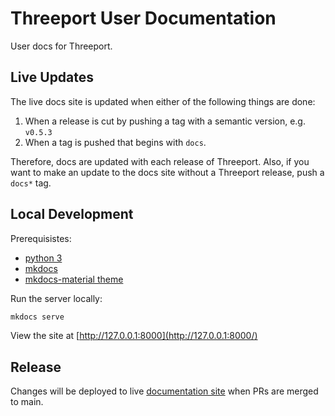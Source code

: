 # Threeport User Documentation

User docs for Threeport.

## Live Updates

The live docs site is updated when either of the following things are done:

1. When a release is cut by pushing a tag with a semantic version, e.g. `v0.5.3`
2. When a tag is pushed that begins with `docs`.

Therefore, docs are updated with each release of Threeport.  Also, if you want
to make an update to the docs site without a Threeport release, push a `docs*`
tag.

## Local Development

Prerequisistes:

* [python 3](https://docs.python-guide.org/starting/installation/)
* [mkdocs](https://www.mkdocs.org/getting-started/#installation)
* [mkdocs-material theme](https://squidfunk.github.io/mkdocs-material/getting-started/#installation)

Run the server locally:

```bash
mkdocs serve
```

View the site at [http://127.0.0.1:8000](http://127.0.0.1:8000/)

## Release

Changes will be deployed to live [documentation
site](https://threeport.io/) when PRs are merged to main.

